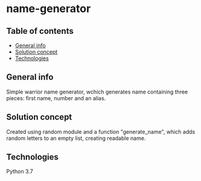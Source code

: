# name-generator
## Table of contents
* [General info](#general-info)
* [Solution concept](#solution-concept)
* [Technologies](#technologies)

## General info

Simple warrior name generator, wchich generates name containing three pieces:
first name, number and an alias. 

## Solution concept

Created using random module and a function "generate_name",
which adds random letters to an empty list, creating readable name.

## Technologies

Python 3.7
